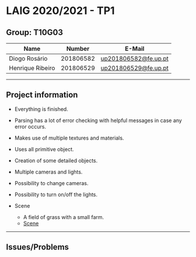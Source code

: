 # LAIG 2020/2021 - TP1

## Group: T10G03

| Name             | Number    | E-Mail             |
| ---------------- | --------- | ------------------ |
| Diogo Rosário    | 201806582 | up201806582@fe.up.pt |
| Henrique Ribeiro | 201806529 | up201806529@fe.up.pt |

----
## Project information

- Everything is finished.
- Parsing has a lot of error checking with helpful messages in case any error occurs.
- Makes use of multiple textures and materials.
- Uses all primitive object.
- Creation of some detailed objects.
- Multiple cameras and lights.
- Possibility to change cameras.
- Possibility to turn on/off the lights.

- Scene
  - A field of grass with a small farm.
  - [Scene](./scenes/LAIG_TP1_XML_T3_G10_v01.xml)
----
## Issues/Problems
